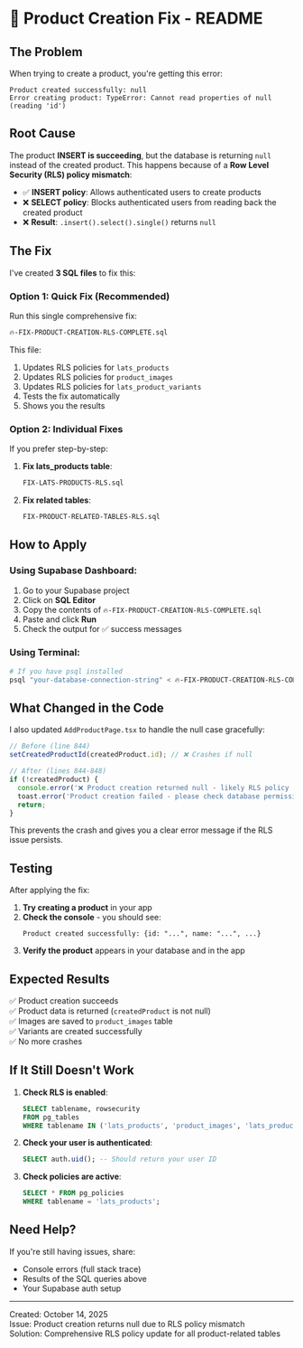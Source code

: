 # 🚨 Product Creation Fix - README

## The Problem

When trying to create a product, you're getting this error:

```
Product created successfully: null
Error creating product: TypeError: Cannot read properties of null (reading 'id')
```

## Root Cause

The product **INSERT is succeeding**, but the database is returning `null` instead of the created product. This happens because of a **Row Level Security (RLS) policy mismatch**:

- ✅ **INSERT policy**: Allows authenticated users to create products
- ❌ **SELECT policy**: Blocks authenticated users from reading back the created product
- ❌ **Result**: `.insert().select().single()` returns `null`

## The Fix

I've created **3 SQL files** to fix this:

### Option 1: Quick Fix (Recommended)
Run this single comprehensive fix:
```bash
🔥-FIX-PRODUCT-CREATION-RLS-COMPLETE.sql
```

This file:
1. Updates RLS policies for `lats_products`
2. Updates RLS policies for `product_images`
3. Updates RLS policies for `lats_product_variants`
4. Tests the fix automatically
5. Shows you the results

### Option 2: Individual Fixes
If you prefer step-by-step:

1. **Fix lats_products table**:
   ```bash
   FIX-LATS-PRODUCTS-RLS.sql
   ```

2. **Fix related tables**:
   ```bash
   FIX-PRODUCT-RELATED-TABLES-RLS.sql
   ```

## How to Apply

### Using Supabase Dashboard:
1. Go to your Supabase project
2. Click on **SQL Editor**
3. Copy the contents of `🔥-FIX-PRODUCT-CREATION-RLS-COMPLETE.sql`
4. Paste and click **Run**
5. Check the output for ✅ success messages

### Using Terminal:
```bash
# If you have psql installed
psql "your-database-connection-string" < 🔥-FIX-PRODUCT-CREATION-RLS-COMPLETE.sql
```

## What Changed in the Code

I also updated `AddProductPage.tsx` to handle the null case gracefully:

```typescript
// Before (line 844)
setCreatedProductId(createdProduct.id); // ❌ Crashes if null

// After (lines 844-848)
if (!createdProduct) {
  console.error('❌ Product creation returned null - likely RLS policy issue');
  toast.error('Product creation failed - please check database permissions');
  return;
}
```

This prevents the crash and gives you a clear error message if the RLS issue persists.

## Testing

After applying the fix:

1. **Try creating a product** in your app
2. **Check the console** - you should see:
   ```
   Product created successfully: {id: "...", name: "...", ...}
   ```
3. **Verify the product** appears in your database and in the app

## Expected Results

✅ Product creation succeeds  
✅ Product data is returned (`createdProduct` is not null)  
✅ Images are saved to `product_images` table  
✅ Variants are created successfully  
✅ No more crashes  

## If It Still Doesn't Work

1. **Check RLS is enabled**: 
   ```sql
   SELECT tablename, rowsecurity 
   FROM pg_tables 
   WHERE tablename IN ('lats_products', 'product_images', 'lats_product_variants');
   ```

2. **Check your user is authenticated**:
   ```sql
   SELECT auth.uid(); -- Should return your user ID
   ```

3. **Check policies are active**:
   ```sql
   SELECT * FROM pg_policies 
   WHERE tablename = 'lats_products';
   ```

## Need Help?

If you're still having issues, share:
- Console errors (full stack trace)
- Results of the SQL queries above
- Your Supabase auth setup

---

Created: October 14, 2025  
Issue: Product creation returns null due to RLS policy mismatch  
Solution: Comprehensive RLS policy update for all product-related tables

